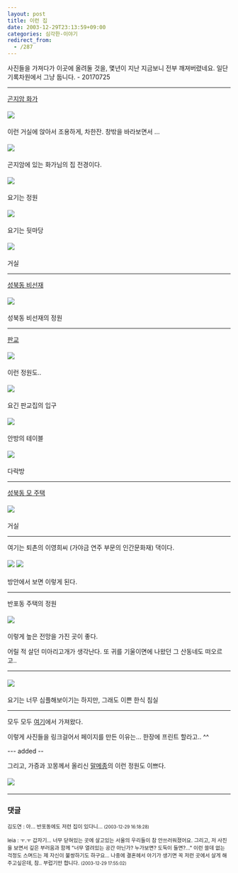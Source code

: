 ```yaml
---
layout: post
title: 이런 집
date: 2003-12-29T23:13:59+09:00
categories: 심각한-이야기
redirect_from:
  - /287
---
```


사진들을 가져다가 이곳에 올려둘 것을, 몇년이 지난 지금보니 전부 깨져버렸네요. 일단 기록차원에서 그냥 둡니다. - 20170725

<hr />

<u>곤지암 화가</u>

<img src="http://home.kidp.or.kr/1999/goshop/Image/Korea-Now/Paint/koko06.jpg" vspace="5" />

이런 거실에 앉아서 조용하게, 차한잔. 창밖을 바라보면서 ...

<img src="http://home.kidp.or.kr/1999/goshop/Image/Korea-Now/Paint/koko01.jpg" vspace="5" />

곤지암에 있는 화가님의 집 전경이다.

<img src="http://home.kidp.or.kr/1999/goshop/Image/Korea-Now/Paint/koko03.jpg" vspace="5" />

요기는 정원

<img src="http://home.kidp.or.kr/1999/goshop/Image/Korea-Now/Paint/koko04.jpg" vspace="5" />

요기는 뒷마당

<img src="http://home.kidp.or.kr/1999/goshop/Image/Korea-Now/Paint/koko05.jpg" vspace="5" />

거실

<hr />

<u>성북동 비선재</u>

<img src="http://home.kidp.or.kr/1999/goshop/Image/Korea-Now/Paint/bisun04.jpg" vspace="5" />

성북동 비선재의 정원

<hr />

<u>판교</u>

<img src="http://home.kidp.or.kr/1999/goshop/Image/Korea-Now/Paint/판교02-b.jpg" vspace="5" />

이런 정원도..

<img src="http://home.kidp.or.kr/1999/goshop/Image/Korea-Now/Paint/판교03-b.jpg" vspace="5" />

요긴 판교집의 입구

<img src="http://home.kidp.or.kr/1999/goshop/Image/Korea-Now/Paint/판교05-b.jpg" vspace="5" />

안방의 테이블

<img src="http://home.kidp.or.kr/1999/goshop/Image/Korea-Now/Paint/판교06-b.jpg" vspace="5" />

다락방

<hr />

<u>성북동 모 주택</u>

<img src="http://home.kidp.or.kr/1999/goshop/Image/Korea-Now/Paint/성북동03.jpg" vspace="5" />

거실

<hr />

여기는 퇴촌의 이영희씨 (가야금 연주 부문의 인간문화재) 댁이다.

<img src="http://home.kidp.or.kr/1999/goshop/Image/Korea-Now/Paint/탄현재01.jpg" vspace="5" />

<img src="http://home.kidp.or.kr/1999/goshop/Image/Korea-Now/Paint/탄현재04.jpg" vspace="5" />

방안에서 보면 이렇게 된다.

<hr />

반포동 주택의 정원

<img src="http://home.kidp.or.kr/1999/goshop/Image/Korea-Now/Paint/반포동03.jpg" vspace="5" />

이렇게 높은 전망을 가진 곳이 좋다.

어릴 적 살던 미아리고개가 생각난다. 또 귀를 기울이면에 나왔던 그 산동네도 떠오르고..

<hr />

<img src="http://home.kidp.or.kr/1999/goshop/Image/Korea-Now/Paint/명륜동03.jpg" vspace="5" />

요기는 너무 심플해보이기는 하지만, 그래도 이쁜 한식 침실

<hr />

모두 모두 <a href="http://home.kidp.or.kr/1999/goshop/Text/kndex-paint.htm" target="bb">여기</a>에서 가져왔다.

이렇게 사진들을 링크걸어서 페이지를 만든 이유는... 한장에 프린트 할라고.. ^^

--- added --

그리고, 가증과 꼬몽께서 올리신 <a href="http://ggomong.cafe24.com/archives/000037.html" target="aa">말메종</a>의 이런 정원도 이쁘다.

<img src="http://ggomong.cafe24.com/img/%B8%BB%B8%DE%C1%BE/%B8%BB%B8%DE%C1%BE%20%C0%D4%B1%B8.jpg" vspace="5" />

* * *

### 댓글



<!--- cmt:591 --->
<!--- mail: --->
<!--- parent:0 --->

<small>김도연 : 아... 반포동에도 저런 집이 있다니... <small>(2003-12-29 16:18:28)</small></small>


<!--- cmt:592 --->
<!--- mail: --->
<!--- parent:0 --->

<small>leia : ㅜ.ㅜ 갑자기... 너무 닫혀있는 곳에 살고있는 서울의 우리들이 참 안쓰러워졌어요. 그리고, 저 사진을 보면서 깊은 부러움과 함께 "너무 열려있는 공간 아닌가? 누가보면? 도둑이 들면?..."  이런 쓸데 없는 걱정도 스며드는 제 자신이 불쌍하기도 하구요... 나중에 결혼헤서 아기가 생기면 꼭 저런 곳에서 살게 해주고싶은데, 참..  부럽기만 합니다. <small>(2003-12-29 17:55:02)</small></small>

